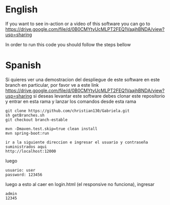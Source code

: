 English
=====
If you want to see in-action or a video of this software you can go to https://drive.google.com/file/d/0B0CMYtyUcMLPT2FEQ1VaajhBNDA/view?usp=sharing

In order to run this code you should follow the steps bellow

Spanish
=====
Si quieres ver una demostracion del despliegue de este software en este branch en particular, por favor ve a este link https://drive.google.com/file/d/0B0CMYtyUcMLPT2FEQ1VaajhBNDA/view?usp=sharing
si deseas levantar este software debes clonar este repositorio y entrar en esta rama y lanzar los comandos desde esta rama

```
git clone https://github.com/christian130/Gabriela.git
sh getBranches.sh
git checkout branch-estable
```

```
mvn -Dmaven.test.skip=true clean install
mvn spring-boot:run
```


```
ir a la siguiente direccion e ingresar el usuario y contraseña suministrados aqui
http://localhost:12000
```
luego
```
usuario: user
password: 123456
```
luego a esto al caer en login.html (el responsive no funciona), ingresar 
```
admin
12345
```

